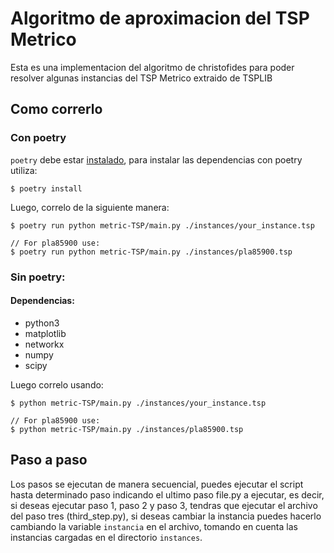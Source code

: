 # Algoritmo de aproximacion del TSP Metrico
Esta es una implementacion del algoritmo de christofides para poder resolver algunas instancias del TSP Metrico extraido de TSPLIB

## Como correrlo

### Con poetry

`poetry` debe estar [instalado](https://python-poetry.org/docs/#installation),  para instalar las dependencias con poetry utiliza:

```shell
$ poetry install
```

Luego, correlo de la siguiente manera:
```shell
$ poetry run python metric-TSP/main.py ./instances/your_instance.tsp

// For pla85900 use:
$ poetry run python metric-TSP/main.py ./instances/pla85900.tsp
```

### Sin poetry:

#### Dependencias:

- python3
- matplotlib
- networkx
- numpy
- scipy

Luego correlo usando:
```shell
$ python metric-TSP/main.py ./instances/your_instance.tsp

// For pla85900 use:
$ python metric-TSP/main.py ./instances/pla85900.tsp
```

## Paso a paso

Los pasos se ejecutan de manera secuencial, puedes ejecutar el script hasta determinado paso indicando el ultimo paso file.py a ejecutar, es decir, si deseas ejecutar paso 1, paso 2 y paso 3, tendras que ejecutar el archivo del paso tres (third_step.py), si deseas cambiar la instancia puedes hacerlo cambiando la variable `instancia` en el archivo, tomando en cuenta las instancias cargadas en el directorio `instances`.
